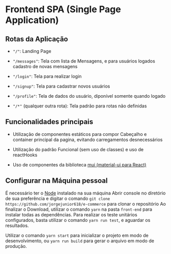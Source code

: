 # Frontend SPA (Single Page Application)

## Rotas da Aplicação

  - `"/"`: Landing Page 
  
  - `"/messages"`: Tela com lista de Mensagens, e para usuários logados cadastro de novas mensagens
  
  - `"/login"`: Tela para realizar login
  
  - `"/signup"`: Tela para cadastrar novos usuários
  
  - `"/profile"`: Tela de dados do usuário, diponível somente quando logado

  - `"/*"` (qualquer outra rota): Tela padrão para rotas não definidas
 
## Funcionalidades principais

  - Utilização de componentes estáticos para compor Cabeçalho e container principal da pagina, evitando carregamentos desnecessários

  - Utilização do padrão Funcional (sem uso de classes) e uso de reactHooks

  - Uso de componentes da biblioteca [mui (material-ui para React)](https://mui.com/pt/)

## Configurar na Máquina pessoal

  É necessário ter o [Node](https://nodejs.org/en/) instalado na sua máquina
  Abrir console no diretório de sua preferência e digitar o comando `git clone https://github.com/jorgejunior618/e-commerce` para clonar o repositório
  Ao finalizar o Download, utilizar o comando `yarn` na pasta `front-end` para instalar todas as dependências.
  Para realizar os teste unitários configurados, basta utilizar o comando `yarn run test`, e aguardar os resultados.

  Utilizar o comando `yarn start` para inicializar o projeto em modo de desenvolvimento, ou `yarn run build` para gerar o arquivo em modo de produção.
